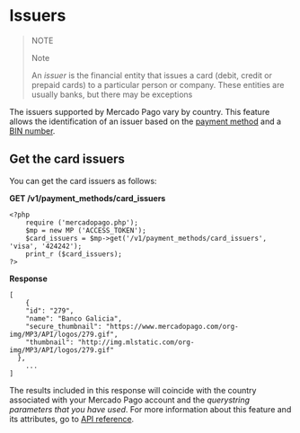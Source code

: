 # Issuers

> NOTE
>
> Note
>
> An *issuer* is the financial entity that issues a card (debit, credit or prepaid cards) to a particular person or company. These entities are usually banks, but there may be exceptions

The issuers supported by Mercado Pago vary by country. This feature allows the identification of an issuer based on the [payment method](#) and a [BIN number](#).

## Get the card issuers

You can get the card issuers as follows:

**GET /v1/payment_methods/card_issuers**

	<?php
		require ('mercadopago.php');
		$mp = new MP ('ACCESS_TOKEN');
		$card_issuers = $mp->get('/v1/payment_methods/card_issuers', 'visa', '424242');
		print_r ($card_issuers);
	?>

**Response**

	[
		{
	    "id": "279",
	    "name": "Banco Galicia",
	    "secure_thumbnail": "https://www.mercadopago.com/org-img/MP3/API/logos/279.gif",
	    "thumbnail": "http://img.mlstatic.com/org-img/MP3/API/logos/279.gif"
	  },
		...
	]

The results included in this response will coincide with the country associated with your Mercado Pago account and the *querystring parameters that you have used*. For more information about this feature and its attributes, go to [API reference](#).
